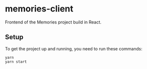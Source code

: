 # memories-client
Frontend of the Memories project build in React.

## Setup
To get the project up and running, you need to run these commands:
```
yarn
yarn start
```

